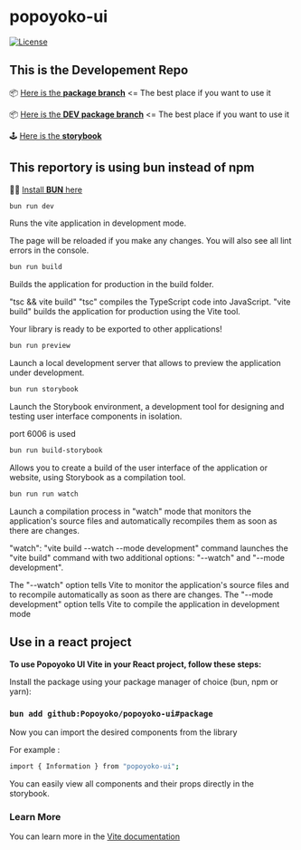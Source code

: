 # popoyoko-ui

[![License](https://img.shields.io/badge/License-MIT-blue.svg)](https://opensource.org/licenses/MIT)

## This is the **Developement Repo**

📦 [Here is the **package branch**](https://github.com/Popoyoko/popoyoko-ui/tree/package) <= The best place if you want to use it

📦 [Here is the **DEV package branch**](https://github.com/Popoyoko/popoyoko-ui/tree/dev-package) <= The best place if you want to use it

🕹️ [Here is the **storybook**](https://popoyoko.github.io/popoyoko-ui/)

## This reportory is using bun instead of npm

🏴‍☠️ [Install **BUN** here](https://bun.sh/)

```bash
bun run dev
```

Runs the vite application in development mode.

The page will be reloaded if you make any changes.
You will also see all lint errors in the console.

```bash
bun run build
```

Builds the application for production in the build folder.

"tsc && vite build"
"tsc" compiles the TypeScript code into JavaScript.
"vite build" builds the application for production using the Vite tool.

Your library is ready to be exported to other applications!

```bash
bun run preview
```

Launch a local development server that allows to preview the application under development.

```bash
bun run storybook
```

Launch the Storybook environment, a development tool for designing and testing user interface components in isolation.

port 6006 is used

```bash
bun run build-storybook
```

Allows you to create a build of the user interface of the application or website, using Storybook as a compilation tool.

```bash
bun run run watch
```

Launch a compilation process in "watch" mode that monitors the application's source files and automatically recompiles them as soon as there are changes.

"watch": "vite build --watch --mode development"
command launches the "vite build" command with two additional options: "--watch" and "--mode development".

The "--watch" option tells Vite to monitor the application's source files and to recompile automatically as soon as there are changes. The "--mode development" option tells Vite to compile the application in development mode

## Use in a react project

**To use Popoyoko UI Vite in your React project, follow these steps:**

 Install the package using your package manager of choice (bun, npm or yarn):

### `bun add github:Popoyoko/popoyoko-ui#package`

Now you can import the desired components from the library

For example :

```bash
import { Information } from "popoyoko-ui";
```

 You can easily view all components and their props directly in the storybook.

### Learn More

You can learn more in the [Vite documentation](https://vitejs.dev/guide/ )
